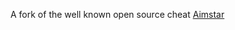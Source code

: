 A fork of the well known open source cheat [Aimstar]([https://pages.github.com/](https://github.com/CowNowK/AimStar/tree/main)https://github.com/CowNowK/AimStar/tree/main)
